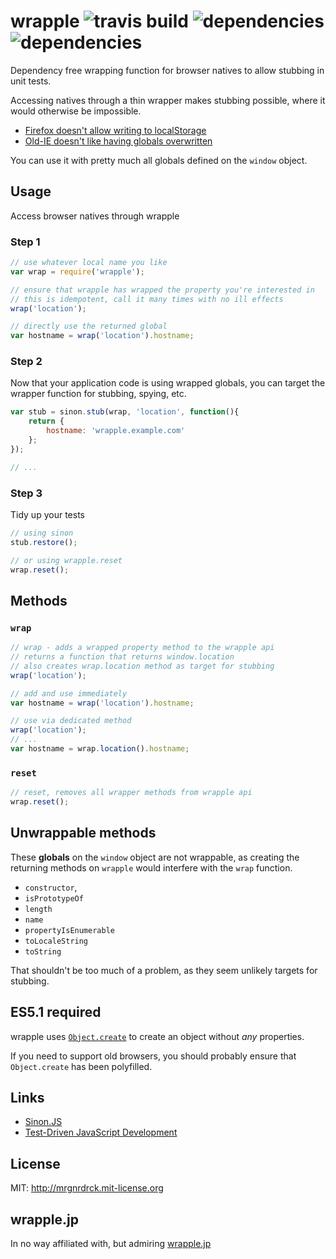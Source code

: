 # wrapple ![travis build](https://img.shields.io/travis/mroderick/wrapple.svg) ![dependencies](https://img.shields.io/david/mroderick/wrapple.svg) ![dependencies](https://img.shields.io/david/dev/mroderick/wrapple.svg)
Dependency free wrapping function for browser natives to allow stubbing in unit tests.

Accessing natives through a thin wrapper makes stubbing possible, where it would otherwise be impossible.

* [Firefox doesn't allow writing to localStorage](https://github.com/cjohansen/Sinon.JS/issues/662)
* [Old-IE doesn't like having globals overwritten](https://github.com/algolia/writable-window-method)

You can use it with pretty much all globals defined on the `window` object.

## Usage

Access browser natives through wrapple

### Step 1
```javascript
// use whatever local name you like
var wrap = require('wrapple');

// ensure that wrapple has wrapped the property you're interested in
// this is idempotent, call it many times with no ill effects
wrap('location');

// directly use the returned global
var hostname = wrap('location').hostname;
```

### Step 2

Now that your application code is using wrapped globals, you can target the wrapper function for stubbing, spying, etc.

```javascript
var stub = sinon.stub(wrap, 'location', function(){
    return {
        hostname: 'wrapple.example.com'
    };
});

// ...
```

### Step 3

Tidy up your tests

```javascript
// using sinon
stub.restore();

// or using wrapple.reset
wrap.reset();
```

## Methods

### `wrap`
```javascript
// wrap - adds a wrapped property method to the wrapple api
// returns a function that returns window.location
// also creates wrap.location method as target for stubbing
wrap('location');

// add and use immediately
var hostname = wrap('location').hostname;

// use via dedicated method
wrap('location');
// ...
var hostname = wrap.location().hostname;
```

### `reset`
```javascript
// reset, removes all wrapper methods from wrapple api
wrap.reset();
```


## Unwrappable methods
These **globals** on the `window` object are not wrappable, as creating the returning methods on `wrapple` would interfere with the `wrap` function.

* `constructor`,
* `isPrototypeOf`
* `length`
* `name`
* `propertyIsEnumerable`
* `toLocaleString`
* `toString`

That shouldn't be too much of a problem, as they seem unlikely targets for stubbing.

## ES5.1 required

wrapple uses [`Object.create`](https://developer.mozilla.org/en-US/docs/Web/JavaScript/Reference/Global_Objects/Object/create) to create an object without *any* properties.

If you need to support old browsers, you should probably ensure that `Object.create` has been polyfilled.

## Links

* [Sinon.JS](http://sinonjs.org)
* [Test-Driven JavaScript Development](http://tddjs.com)

## License

MIT: http://mrgnrdrck.mit-license.org

## wrapple.jp

In no way affiliated with, but admiring [wrapple.jp](http://www.wrapple.jp)
